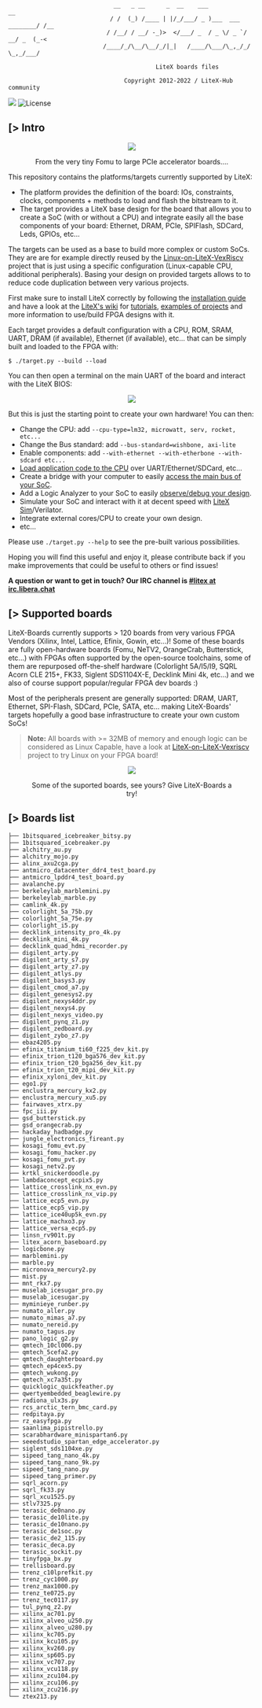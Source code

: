 
                                  __   _ __      _  __    ___                   __
                                 / /  (_) /____ | |/_/___/ _ )___  ___ ________/ /__
                                / /__/ / __/ -_)>  </___/ _  / _ \/ _ `/ __/ _  (_-<
                               /____/_/\__/\__/_/|_|   /____/\___/\_,_/_/  \_,_/___/

                                              LiteX boards files

                                     Copyright 2012-2022 / LiteX-Hub community

[![](https://github.com/litex-hub/litex-boards/workflows/ci/badge.svg)](https://github.com/litex-hub/litex-boards/actions) ![License](https://img.shields.io/badge/License-BSD%202--Clause-orange.svg)

[> Intro
--------
<figure>
<p align="center">
<img src="https://user-images.githubusercontent.com/1450143/88511626-73792100-cfe5-11ea-8d3e-dbeea6314e15.JPG">
</p>
<figcaption>
<p align="center">
From the very tiny Fomu to large PCIe accelerator boards....
</p>
</figcaption>
</figure>

This repository contains the platforms/targets currently supported by LiteX:

- The platform provides the definition of the board: IOs, constraints, clocks, components + methods to load and flash the bitstream to it.
- The target provides a LiteX base design for the board that allows you to create a SoC (with or without a CPU) and integrate easily all the base components of your board: Ethernet, DRAM, PCIe, SPIFlash, SDCard, Leds, GPIOs, etc...

The targets can be used as a base to build more complex or custom SoCs. They are are for example directly reused by the [Linux-on-LiteX-VexRiscv](https://github.com/litex-hub/linux-on-litex-vexriscv) project that is just using a specific configuration (Linux-capable CPU, additional peripherals). Basing your design on provided targets allows to to reduce code duplication between very various projects.

First make sure to install LiteX correctly by following the [installation guide](https://github.com/enjoy-digital/litex/wiki/Installation) and have a look at the [LiteX's wiki](https://github.com/enjoy-digital/litex/wiki) for [tutorials](https://github.com/enjoy-digital/litex/wiki/Tutorials-Resources),  [examples of projects](https://github.com/enjoy-digital/litex/wiki/Projects) and more information to use/build FPGA designs with it.

Each target provides a default configuration with a CPU, ROM, SRAM, UART, DRAM (if available), Ethernet (if available), etc... that can be simply built and loaded to the FPGA with:

    $ ./target.py --build --load

You can then open a terminal on the main UART of the board and interact with the LiteX BIOS:

<p align="center"><img src="https://raw.githubusercontent.com/enjoy-digital/litex/master/doc/bios_screenshot.png"></p>

But this is just the starting point to create your own hardware! You can then:

- Change the CPU: add `--cpu-type=lm32, microwatt, serv, rocket, etc... `
- Change the Bus standard: add `--bus-standard=wishbone, axi-lite`
- Enable components: add `--with-ethernet --with-etherbone --with-sdcard etc...`
- [Load application code to the CPU](https://github.com/enjoy-digital/litex/wiki/Load-Application-Code-To-CPU) over UART/Ethernet/SDCard, etc...
- Create a bridge with your computer to easily [access the main bus of your SoC](https://github.com/enjoy-digital/litex/wiki/Use-Host-Bridge-to-control-debug-a-SoC).
- Add a Logic Analyzer to your SoC to easily [observe/debug your design](https://github.com/enjoy-digital/litex/wiki/Use-LiteScope-To-Debug-A-SoC).
- Simulate your SoC and interact with it at decent speed with [LiteX Sim](https://github.com/enjoy-digital/litex/blob/master/litex/tools/litex_sim.py)/Verilator.
- Integrate external cores/CPU to create your own design.
- etc...

Please use `./target.py --help` to see the pre-built various possibilities.

Hoping you will find this useful and enjoy it, please contribute back if you make improvements that could be useful to others or find issues!

**A question or want to get in touch? Our IRC channel is [#litex at irc.libera.chat](https://web.libera.chat/#litex)**


[> Supported boards
-------------------

LiteX-Boards currently supports > 120 boards from very various FPGA Vendors (Xilinx, Intel, Lattice, Efinix, Gowin, etc...)!
Some of these boards are fully open-hardware boards (Fomu, NeTV2, OrangeCrab, Butterstick, etc...) with FPGAs often supported by the open-source toolchains, some of them are repurposed off-the-shelf hardware (Colorlight 5A/I5/I9, SQRL Acorn CLE 215+, FK33, Siglent SDS1104X-E, Decklink Mini 4k, etc...) and we also of course support popular/regular FPGA dev boards :)


Most of the peripherals present are generally supported: DRAM, UART, Ethernet, SPI-Flash, SDCard, PCIe, SATA, etc... making LiteX-Boards' targets hopefully a good base infrastructure to create your own custom SoCs!

> **Note:** All boards with >= 32MB of memory and enough logic can be considered as Linux Capable, have a look at [LiteX-on-LiteX-Vexriscv](https://github.com/litex-hub/linux-on-litex-vexriscv) project to try Linux on your FPGA board!


<figure>
<p align="center">
<img src="https://user-images.githubusercontent.com/1450143/156173620-355c6f1d-87dc-4dda-be45-910bf379ae9a.jpg">
</p>
<figcaption>
<p align="center">
Some of the suported boards, see yours? Give LiteX-Boards a try!
</p>
</figcaption>
</figure>

[> Boards list
---------------
    ├── 1bitsquared_icebreaker_bitsy.py
    ├── 1bitsquared_icebreaker.py
    ├── alchitry_au.py
    ├── alchitry_mojo.py
    ├── alinx_axu2cga.py
    ├── antmicro_datacenter_ddr4_test_board.py
    ├── antmicro_lpddr4_test_board.py
    ├── avalanche.py
    ├── berkeleylab_marblemini.py
    ├── berkeleylab_marble.py
    ├── camlink_4k.py
    ├── colorlight_5a_75b.py
    ├── colorlight_5a_75e.py
    ├── colorlight_i5.py
    ├── decklink_intensity_pro_4k.py
    ├── decklink_mini_4k.py
    ├── decklink_quad_hdmi_recorder.py
    ├── digilent_arty.py
    ├── digilent_arty_s7.py
    ├── digilent_arty_z7.py
    ├── digilent_atlys.py
    ├── digilent_basys3.py
    ├── digilent_cmod_a7.py
    ├── digilent_genesys2.py
    ├── digilent_nexys4ddr.py
    ├── digilent_nexys4.py
    ├── digilent_nexys_video.py
    ├── digilent_pynq_z1.py
    ├── digilent_zedboard.py
    ├── digilent_zybo_z7.py
    ├── ebaz4205.py
    ├── efinix_titanium_ti60_f225_dev_kit.py
    ├── efinix_trion_t120_bga576_dev_kit.py
    ├── efinix_trion_t20_bga256_dev_kit.py
    ├── efinix_trion_t20_mipi_dev_kit.py
    ├── efinix_xyloni_dev_kit.py
    ├── ego1.py
    ├── enclustra_mercury_kx2.py
    ├── enclustra_mercury_xu5.py
    ├── fairwaves_xtrx.py
    ├── fpc_iii.py
    ├── gsd_butterstick.py
    ├── gsd_orangecrab.py
    ├── hackaday_hadbadge.py
    ├── jungle_electronics_fireant.py
    ├── kosagi_fomu_evt.py
    ├── kosagi_fomu_hacker.py
    ├── kosagi_fomu_pvt.py
    ├── kosagi_netv2.py
    ├── krtkl_snickerdoodle.py
    ├── lambdaconcept_ecpix5.py
    ├── lattice_crosslink_nx_evn.py
    ├── lattice_crosslink_nx_vip.py
    ├── lattice_ecp5_evn.py
    ├── lattice_ecp5_vip.py
    ├── lattice_ice40up5k_evn.py
    ├── lattice_machxo3.py
    ├── lattice_versa_ecp5.py
    ├── linsn_rv901t.py
    ├── litex_acorn_baseboard.py
    ├── logicbone.py
    ├── marblemini.py
    ├── marble.py
    ├── micronova_mercury2.py
    ├── mist.py
    ├── mnt_rkx7.py
    ├── muselab_icesugar_pro.py
    ├── muselab_icesugar.py
    ├── myminieye_runber.py
    ├── numato_aller.py
    ├── numato_mimas_a7.py
    ├── numato_nereid.py
    ├── numato_tagus.py
    ├── pano_logic_g2.py
    ├── qmtech_10cl006.py
    ├── qmtech_5cefa2.py
    ├── qmtech_daughterboard.py
    ├── qmtech_ep4cex5.py
    ├── qmtech_wukong.py
    ├── qmtech_xc7a35t.py
    ├── quicklogic_quickfeather.py
    ├── qwertyembedded_beaglewire.py
    ├── radiona_ulx3s.py
    ├── rcs_arctic_tern_bmc_card.py
    ├── redpitaya.py
    ├── rz_easyfpga.py
    ├── saanlima_pipistrello.py
    ├── scarabhardware_minispartan6.py
    ├── seeedstudio_spartan_edge_accelerator.py
    ├── siglent_sds1104xe.py
    ├── sipeed_tang_nano_4k.py
    ├── sipeed_tang_nano_9k.py
    ├── sipeed_tang_nano.py
    ├── sipeed_tang_primer.py
    ├── sqrl_acorn.py
    ├── sqrl_fk33.py
    ├── sqrl_xcu1525.py
    ├── stlv7325.py
    ├── terasic_de0nano.py
    ├── terasic_de10lite.py
    ├── terasic_de10nano.py
    ├── terasic_de1soc.py
    ├── terasic_de2_115.py
    ├── terasic_deca.py
    ├── terasic_sockit.py
    ├── tinyfpga_bx.py
    ├── trellisboard.py
    ├── trenz_c10lprefkit.py
    ├── trenz_cyc1000.py
    ├── trenz_max1000.py
    ├── trenz_te0725.py
    ├── trenz_tec0117.py
    ├── tul_pynq_z2.py
    ├── xilinx_ac701.py
    ├── xilinx_alveo_u250.py
    ├── xilinx_alveo_u280.py
    ├── xilinx_kc705.py
    ├── xilinx_kcu105.py
    ├── xilinx_kv260.py
    ├── xilinx_sp605.py
    ├── xilinx_vc707.py
    ├── xilinx_vcu118.py
    ├── xilinx_zcu104.py
    ├── xilinx_zcu106.py
    ├── xilinx_zcu216.py
    └── ztex213.py
